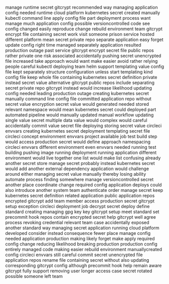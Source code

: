 manage runtime secret gitcrypt recommended way managing application config needed runtime cloud platform kubernetes secret created manually kubectl command line apply config file part deployment process want manage much application config possible versioncontrolled code see config changed easily reproduce change rebuild environment team gitcrypt encrypt file containing secret work visit someone prison service hosted different platform mean secret private repo separate application easy forget update config right time managed separately application resulted production outage past service gitcrypt encrypt secret file public repos rather private one risk associated accidentally pushing secret unencrypted file increased take approach would want make easier avoid rather relying people careful kubectl deploying team helm support templating value config file kept separately structure configuration unless start templating kind config file keep whole file containing kubernetes secret definition private instead secret value alternative gitcrypt public repos include separating secret private repo gitcrypt instead would increase likelihood updating config needed leading production outage creating kubernetes secret manually command line config file committed application repo without secret value encryption secret value would generated needed stored relevant namespace would mean kubernetes secret could deployed part automated pipeline would manually updated manual workflow updating single value secret multiple data value would complex would careful accidentally commit value secret file deploying storing secret value circleci envvars creating kubernetes secret deployment templating secret file circleci concept environment envvars project available job test build step would access production secret would define approach namespacing circleci envvars different environment even envvars needed running test building pushing image running deployment running application different environment would live together one list would make list confusing already another secret store manage secret probably instead kubernetes secret would add another external dependency application would challenge around either managing secret value manually thereby losing ability automate process finding somewhere manage versioncontrolled secret another place coordinate change required config application deploys could also introduce another system team authenticate order manage secret keep kubernetes secret definition related application public application repos encrypted gitcrypt add team member access production secret gitcrypt setup exception circleci deployment job decrypt secret deploy define standard creating managing gpg key key gitcrypt setup meet standard set precommit hook repos contain encrypted secret help gitcrypt well agree process revoking credential relevant team case accidentally exposed another standard way managing secret application running cloud platform developed consider instead consequence fewer place manage config needed application production making likely forget make apply required config change reducing likelihood breaking production production config entirely managed code making easier rebuild environment manuallycreated config circleci envvars still careful commit secret unencrypted file application repos rename file containing secret without also updating corresponding gitcrypt config although precommit hook help remain aware gitcrypt fully support removing user longer access case secret rotated possible someone left team
